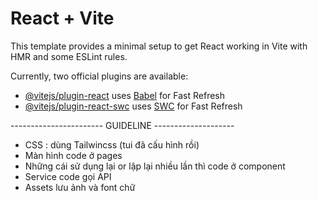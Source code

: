 # React + Vite

This template provides a minimal setup to get React working in Vite with HMR and some ESLint rules.

Currently, two official plugins are available:

- [@vitejs/plugin-react](https://github.com/vitejs/vite-plugin-react/blob/main/packages/plugin-react/README.md) uses [Babel](https://babeljs.io/) for Fast Refresh
- [@vitejs/plugin-react-swc](https://github.com/vitejs/vite-plugin-react-swc) uses [SWC](https://swc.rs/) for Fast Refresh

----------------------- GUIDELINE --------------------

- CSS : dùng Tailwincss (tui đã cấu hình rồi)
- Màn hình code ở pages
- Những cái sử dụng lại or lập lại nhiều lần thì code ở component
- Service code gọi API
- Assets lưu ảnh và font chữ
